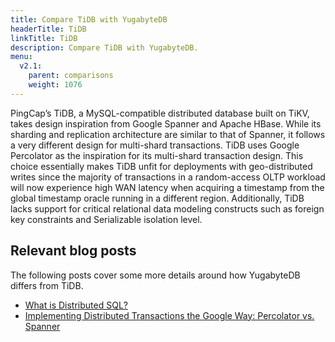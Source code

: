```yaml
---
title: Compare TiDB with YugabyteDB
headerTitle: TiDB
linkTitle: TiDB
description: Compare TiDB with YugabyteDB.
menu:
  v2.1:
    parent: comparisons
    weight: 1076
---
```


PingCap’s TiDB, a MySQL-compatible distributed database built on TiKV, takes design inspiration from Google Spanner and Apache HBase. While its sharding and replication architecture are similar to that of Spanner, it follows a very different design for multi-shard transactions. TiDB uses Google Percolator as the inspiration for its multi-shard transaction design. This choice essentially makes TiDB unfit for deployments with geo-distributed writes since the majority of transactions in a random-access OLTP workload will now experience high WAN latency when acquiring a timestamp from the global timestamp oracle running in a different region. Additionally, TiDB lacks support for critical relational data modeling constructs such as foreign key constraints and Serializable isolation level.

## Relevant blog posts

The following posts cover some more details around how YugabyteDB differs from TiDB.

- [What is Distributed SQL?](https://blog.yugabyte.com/what-is-distributed-sql/)
- [Implementing Distributed Transactions the Google Way: Percolator vs. Spanner](https://blog.yugabyte.com/implementing-distributed-transactions-the-google-way-percolator-vs-spanner/)
